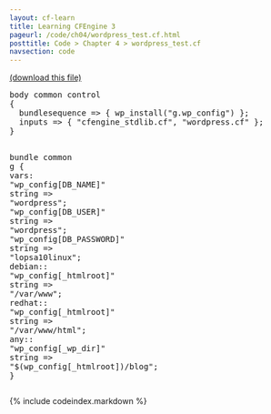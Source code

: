 ```yaml
---
layout: cf-learn
title: Learning CFEngine 3
pageurl: /code/ch04/wordpress_test.cf.html
posttitle: Code > Chapter 4 > wordpress_test.cf
navsection: code
---
```


[(download this file)](https://raw.github.com/zzamboni/cf-learn.info/master/src/ch04/wordpress_test.cf)

<div class="highlight"><pre><span class="k">body</span> <span class="k">common</span> <span class="k">control</span>
<span class="p">{</span>
  <span class="kr">bundlesequence</span> <span class="o">=&gt;</span> <span class="p">{</span> <span class="nf">wp_install</span><span class="p">(</span><span class="s">&quot;g.wp_config&quot;</span><span class="p">)</span> <span class="p">};</span>
  <span class="kr">inputs</span> <span class="o">=&gt;</span> <span class="p">{</span> <span class="s">&quot;cfengine_stdlib.cf&quot;</span><span class="p">,</span> <span class="s">&quot;wordpress.cf&quot;</span> <span class="p">};</span>
<span class="p">}</span>

<span class="k">bundle</span> <span class="k">common</span> <span class="nf">g</span>
<span class="p">{</span>
<span class="kd">vars</span><span class="p">:</span>
  <span class="p">&quot;</span><span class="nv">wp_config[DB_NAME]</span><span class="p">&quot;</span>      <span class="kt">string</span> <span class="o">=&gt;</span> <span class="s">&quot;wordpress&quot;</span><span class="p">;</span>
  <span class="p">&quot;</span><span class="nv">wp_config[DB_USER]</span><span class="p">&quot;</span>      <span class="kt">string</span> <span class="o">=&gt;</span> <span class="s">&quot;wordpress&quot;</span><span class="p">;</span>
  <span class="p">&quot;</span><span class="nv">wp_config[DB_PASSWORD]</span><span class="p">&quot;</span>  <span class="kt">string</span> <span class="o">=&gt;</span> <span class="s">&quot;lopsa10linux&quot;</span><span class="p">;</span>
  <span class="nc">debian</span><span class="p">::</span>
    <span class="p">&quot;</span><span class="nv">wp_config[_htmlroot]</span><span class="p">&quot;</span>     <span class="kt">string</span> <span class="o">=&gt;</span> <span class="s">&quot;/var/www&quot;</span><span class="p">;</span>
  <span class="nc">redhat</span><span class="p">::</span>
    <span class="p">&quot;</span><span class="nv">wp_config[_htmlroot]</span><span class="p">&quot;</span>     <span class="kt">string</span> <span class="o">=&gt;</span> <span class="s">&quot;/var/www/html&quot;</span><span class="p">;</span>
  <span class="nc">any</span><span class="p">::</span>
    <span class="p">&quot;</span><span class="nv">wp_config[_wp_dir]</span><span class="p">&quot;</span>       <span class="kt">string</span> <span class="o">=&gt;</span> <span class="s">&quot;</span><span class="si">$(wp_config[_htmlroot])</span><span class="s">/blog&quot;</span><span class="p">;</span>
<span class="p">}</span>
</pre></div>


{% include codeindex.markdown %}
